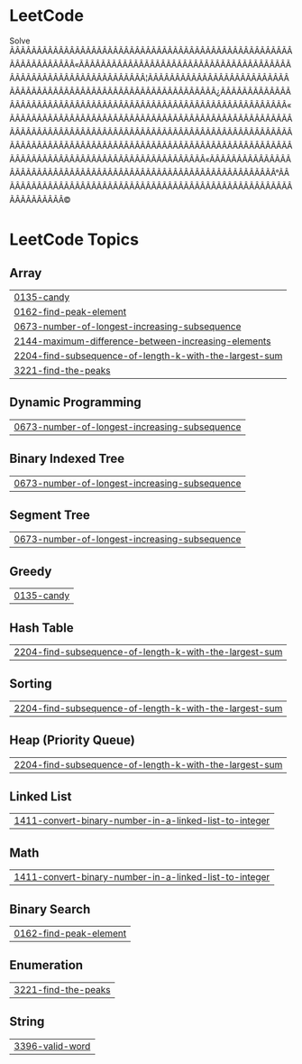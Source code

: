 # LeetCode
Solve
ÃÂÃÂÃÂÃÂÃÂÃÂÃÂÃÂÃÂÃÂÃÂÃÂÃÂÃÂÃÂÃÂÃÂÃÂÃÂÃÂÃÂÃÂÃÂÃÂÃÂÃÂÃÂÃÂÃÂÃÂÃÂÃÂ«ÃÂÃÂÃÂÃÂÃÂÃÂÃÂÃÂÃÂÃÂÃÂÃÂÃÂÃÂÃÂÃÂÃÂÃÂÃÂÃÂÃÂÃÂÃÂÃÂÃÂÃÂÃÂÃÂÃÂÃÂÃÂÃÂ¦ÃÂÃÂÃÂÃÂÃÂÃÂÃÂÃÂÃÂÃÂÃÂÃÂÃÂÃÂÃÂÃÂÃÂÃÂÃÂÃÂÃÂÃÂÃÂÃÂÃÂÃÂÃÂÃÂÃÂÃÂÃÂÃÂ¿ÃÂÃÂÃÂÃÂÃÂÃÂÃÂÃÂÃÂÃÂÃÂÃÂÃÂÃÂÃÂÃÂÃÂÃÂÃÂÃÂÃÂÃÂÃÂÃÂÃÂÃÂÃÂÃÂÃÂÃÂÃÂÃÂ«ÃÂÃÂÃÂÃÂÃÂÃÂÃÂÃÂÃÂÃÂÃÂÃÂÃÂÃÂÃÂÃÂÃÂÃÂÃÂÃÂÃÂÃÂÃÂÃÂÃÂÃÂÃÂÃÂÃÂÃÂÃÂÃÂÃÂÃÂÃÂÃÂÃÂÃÂÃÂÃÂÃÂÃÂÃÂÃÂÃÂÃÂÃÂÃÂÃÂÃÂÃÂÃÂÃÂÃÂÃÂÃÂÃÂÃÂÃÂÃÂÃÂÃÂÃÂÃÂÃÂÃÂÃÂÃÂÃÂÃÂÃÂÃÂÃÂÃÂÃÂÃÂÃÂÃÂÃÂÃÂÃÂÃÂÃÂÃÂÃÂÃÂÃÂÃÂÃÂÃÂÃÂÃÂÃÂÃÂÃÂÃÂ«ÃÂÃÂÃÂÃÂÃÂÃÂÃÂÃÂÃÂÃÂÃÂÃÂÃÂÃÂÃÂÃÂÃÂÃÂÃÂÃÂÃÂÃÂÃÂÃÂÃÂÃÂÃÂÃÂÃÂÃÂÃÂÃÂ°ÃÂÃÂÃÂÃÂÃÂÃÂÃÂÃÂÃÂÃÂÃÂÃÂÃÂÃÂÃÂÃÂÃÂÃÂÃÂÃÂÃÂÃÂÃÂÃÂÃÂÃÂÃÂÃÂÃÂÃÂÃÂÃÂ©

<!---LeetCode Topics Start-->
# LeetCode Topics
## Array
|  |
| ------- |
| [0135-candy](https://github.com/reddevilmidzy/LeetCode/tree/master/0135-candy) |
| [0162-find-peak-element](https://github.com/reddevilmidzy/LeetCode/tree/master/0162-find-peak-element) |
| [0673-number-of-longest-increasing-subsequence](https://github.com/reddevilmidzy/LeetCode/tree/master/0673-number-of-longest-increasing-subsequence) |
| [2144-maximum-difference-between-increasing-elements](https://github.com/reddevilmidzy/LeetCode/tree/master/2144-maximum-difference-between-increasing-elements) |
| [2204-find-subsequence-of-length-k-with-the-largest-sum](https://github.com/reddevilmidzy/LeetCode/tree/master/2204-find-subsequence-of-length-k-with-the-largest-sum) |
| [3221-find-the-peaks](https://github.com/reddevilmidzy/LeetCode/tree/master/3221-find-the-peaks) |
## Dynamic Programming
|  |
| ------- |
| [0673-number-of-longest-increasing-subsequence](https://github.com/reddevilmidzy/LeetCode/tree/master/0673-number-of-longest-increasing-subsequence) |
## Binary Indexed Tree
|  |
| ------- |
| [0673-number-of-longest-increasing-subsequence](https://github.com/reddevilmidzy/LeetCode/tree/master/0673-number-of-longest-increasing-subsequence) |
## Segment Tree
|  |
| ------- |
| [0673-number-of-longest-increasing-subsequence](https://github.com/reddevilmidzy/LeetCode/tree/master/0673-number-of-longest-increasing-subsequence) |
## Greedy
|  |
| ------- |
| [0135-candy](https://github.com/reddevilmidzy/LeetCode/tree/master/0135-candy) |
## Hash Table
|  |
| ------- |
| [2204-find-subsequence-of-length-k-with-the-largest-sum](https://github.com/reddevilmidzy/LeetCode/tree/master/2204-find-subsequence-of-length-k-with-the-largest-sum) |
## Sorting
|  |
| ------- |
| [2204-find-subsequence-of-length-k-with-the-largest-sum](https://github.com/reddevilmidzy/LeetCode/tree/master/2204-find-subsequence-of-length-k-with-the-largest-sum) |
## Heap (Priority Queue)
|  |
| ------- |
| [2204-find-subsequence-of-length-k-with-the-largest-sum](https://github.com/reddevilmidzy/LeetCode/tree/master/2204-find-subsequence-of-length-k-with-the-largest-sum) |
## Linked List
|  |
| ------- |
| [1411-convert-binary-number-in-a-linked-list-to-integer](https://github.com/reddevilmidzy/LeetCode/tree/master/1411-convert-binary-number-in-a-linked-list-to-integer) |
## Math
|  |
| ------- |
| [1411-convert-binary-number-in-a-linked-list-to-integer](https://github.com/reddevilmidzy/LeetCode/tree/master/1411-convert-binary-number-in-a-linked-list-to-integer) |
## Binary Search
|  |
| ------- |
| [0162-find-peak-element](https://github.com/reddevilmidzy/LeetCode/tree/master/0162-find-peak-element) |
## Enumeration
|  |
| ------- |
| [3221-find-the-peaks](https://github.com/reddevilmidzy/LeetCode/tree/master/3221-find-the-peaks) |
## String
|  |
| ------- |
| [3396-valid-word](https://github.com/reddevilmidzy/LeetCode/tree/master/3396-valid-word) |
<!---LeetCode Topics End-->